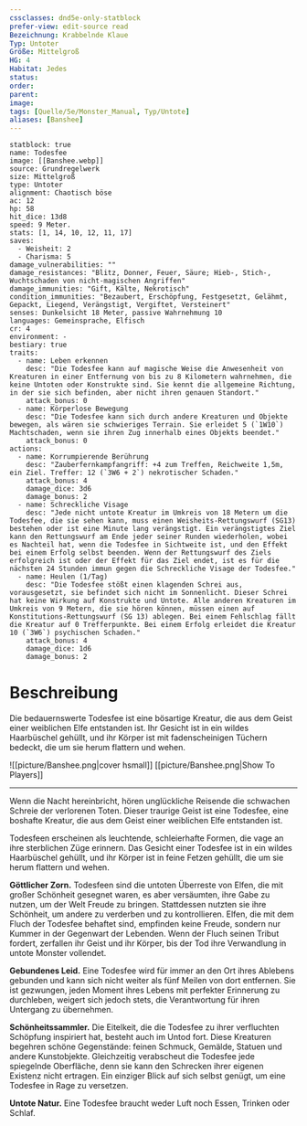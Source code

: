 ```yaml
---
cssclasses: dnd5e-only-statblock
prefer-view: edit-source read
Bezeichnung: Krabbelnde Klaue
Typ: Untoter
Größe: Mittelgroß
HG: 4
Habitat: Jedes
status:
order:
parent:
image: 
tags: [Quelle/5e/Monster_Manual, Typ/Untote]
aliases: [Banshee]
---
```


```statblock
statblock: true
name: Todesfee
image: [[Banshee.webp]]
source: Grundregelwerk
size: Mittelgroß
type: Untoter
alignment: Chaotisch böse
ac: 12
hp: 58
hit_dice: 13d8
speed: 9 Meter.
stats: [1, 14, 10, 12, 11, 17]
saves:
  - Weisheit: 2
  - Charisma: 5
damage_vulnerabilities: ""
damage_resistances: "Blitz, Donner, Feuer, Säure; Hieb-, Stich-, Wuchtschaden von nicht-magischen Angriffen"
damage_immunities: "Gift, Kälte, Nekrotisch"
condition_immunities: "Bezaubert, Erschöpfung, Festgesetzt, Gelähmt, Gepackt, Liegend, Verängstigt, Vergiftet, Versteinert"
senses: Dunkelsicht 18 Meter, passive Wahrnehmung 10
languages: Gemeinsprache, Elfisch
cr: 4
environment: -
bestiary: true
traits:
  - name: Leben erkennen
    desc: "Die Todesfee kann auf magische Weise die Anwesenheit von Kreaturen in einer Entfernung von bis zu 8 Kilometern wahrnehmen, die keine Untoten oder Konstrukte sind. Sie kennt die allgemeine Richtung, in der sie sich befinden, aber nicht ihren genauen Standort."
    attack_bonus: 0
  - name: Körperlose Bewegung
    desc: "Die Todesfee kann sich durch andere Kreaturen und Objekte bewegen, als wären sie schwieriges Terrain. Sie erleidet 5 (`1W10`) Machtschaden, wenn sie ihren Zug innerhalb eines Objekts beendet."
    attack_bonus: 0
actions:
  - name: Korrumpierende Berührung
    desc: "Zauberfernkampfangriff: +4 zum Treffen, Reichweite 1,5m, ein Ziel. Treffer: 12 (`3W6 + 2`) nekrotischer Schaden."
    attack_bonus: 4
    damage_dice: 3d6
    damage_bonus: 2
  - name: Schreckliche Visage
    desc: "Jede nicht untote Kreatur im Umkreis von 18 Metern um die Todesfee, die sie sehen kann, muss einen Weisheits-Rettungswurf (SG13) bestehen oder ist eine Minute lang verängstigt. Ein verängstigtes Ziel kann den Rettungswurf am Ende jeder seiner Runden wiederholen, wobei es Nachteil hat, wenn die Todesfee in Sichtweite ist, und den Effekt bei einem Erfolg selbst beenden. Wenn der Rettungswurf des Ziels erfolgreich ist oder der Effekt für das Ziel endet, ist es für die nächsten 24 Stunden immun gegen die Schreckliche Visage der Todesfee."
  - name: Heulen (1/Tag)
    desc: "Die Todesfee stößt einen klagenden Schrei aus, vorausgesetzt, sie befindet sich nicht im Sonnenlicht. Dieser Schrei hat keine Wirkung auf Konstrukte und Untote. Alle anderen Kreaturen im Umkreis von 9 Metern, die sie hören können, müssen einen auf Konstitutions-Rettungswurf (SG 13) ablegen. Bei einem Fehlschlag fällt die Kreatur auf 0 Trefferpunkte. Bei einem Erfolg erleidet die Kreatur 10 (`3W6`) psychischen Schaden."
    attack_bonus: 4
    damage_dice: 1d6
    damage_bonus: 2
```

# Beschreibung
Die bedauernswerte Todesfee ist eine bösartige Kreatur, die aus dem Geist einer weiblichen Elfe entstanden ist. Ihr Gesicht ist in ein wildes Haarbüschel gehüllt, und ihr Körper ist mit fadenscheinigen Tüchern bedeckt, die um sie herum flattern und wehen.

![[picture/Banshee.png|cover hsmall]]
[[picture/Banshee.png|Show To Players]]

---

Wenn die Nacht hereinbricht, hören unglückliche Reisende die schwachen Schreie der verlorenen Toten. Dieser traurige Geist ist eine Todesfee, eine boshafte Kreatur, die aus dem Geist einer weiblichen Elfe entstanden ist.

Todesfeen erscheinen als leuchtende, schleierhafte Formen, die vage an ihre sterblichen Züge erinnern. Das Gesicht einer Todesfee ist in ein wildes Haarbüschel gehüllt, und ihr Körper ist in feine Fetzen gehüllt, die um sie herum flattern und wehen.

**Göttlicher Zorn.** Todesfeen sind die untoten Überreste von Elfen, die mit großer Schönheit gesegnet waren, es aber versäumten, ihre Gabe zu nutzen, um der Welt Freude zu bringen. Stattdessen nutzten sie ihre Schönheit, um andere zu verderben und zu kontrollieren. Elfen, die mit dem Fluch der Todesfee behaftet sind, empfinden keine Freude, sondern nur Kummer in der Gegenwart der Lebenden. Wenn der Fluch seinen Tribut fordert, zerfallen ihr Geist und ihr Körper, bis der Tod ihre Verwandlung in untote Monster vollendet.

**Gebundenes Leid.** Eine Todesfee wird für immer an den Ort ihres Ablebens gebunden und kann sich nicht weiter als fünf Meilen von dort entfernen. Sie ist gezwungen, jeden Moment ihres Lebens mit perfekter Erinnerung zu durchleben, weigert sich jedoch stets, die Verantwortung für ihren Untergang zu übernehmen.

**Schönheitssammler.** Die Eitelkeit, die die Todesfee zu ihrer verfluchten Schöpfung inspiriert hat, besteht auch im Untod fort. Diese Kreaturen begehren schöne Gegenstände: feinen Schmuck, Gemälde, Statuen und andere Kunstobjekte. Gleichzeitig verabscheut die Todesfee jede spiegelnde Oberfläche, denn sie kann den Schrecken ihrer eigenen Existenz nicht ertragen. Ein einziger Blick auf sich selbst genügt, um eine Todesfee in Rage zu versetzen.

**Untote Natur.** Eine Todesfee braucht weder Luft noch Essen, Trinken oder Schlaf.

